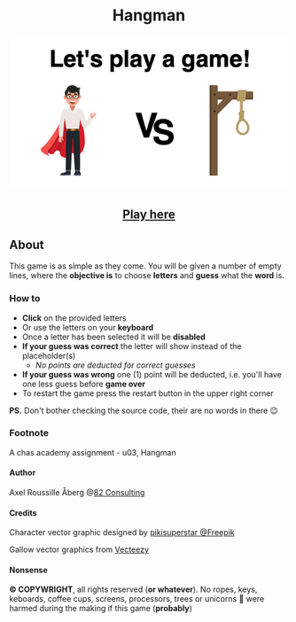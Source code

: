 <div style="text-align: center">

# Hangman

<img src="assets/images/readme-image.jpg" alt="Introduction graphic" />

## [**Play here**](https://axelra82.github.io/chas-u03-hangman/)
</div>

## About

This game is as simple as they come. You will be given a number of empty lines, where the **objective is** to choose **letters** and **guess** what the **word** is.</p>

### How to

- **Click** on the provided letters
- Or use the letters on your **keyboard**
- Once a letter has been selected it will be **disabled**
- **If your guess was correct** the letter will show instead of the placeholder(s)
  - *No points are deducted for correct guesses*
- **If your guess was wrong** one (1) point will be deducted, i.e. you'll have one less guess before **game over**
- To restart the game press the restart button in the upper right corner

**PS.** Don't bother checking the source code, their are no words in there 😉

### Footnote

A chas academy assignment - u03, Hangman

#### Author

Axel Roussille Åberg @[82 Consulting](https://82con.com)

#### Credits

Character vector graphic designed by [pikisuperstar @Freepik](https://www.freepik.com/free-vector/nice-businessman-character-set_2960917.htm)

Gallow vector graphics from [Vecteezy](https://www.vecteezy.com/vector-art/169206-gallows-vector-icons")

#### Nonsense
**© COPYWRIGHT**, all rights reserved (**or whatever**).  No ropes, keys, keboards, coffee cups, screens, processors, trees or unicorns 🦄 were harmed during the making if this game (**probably**)